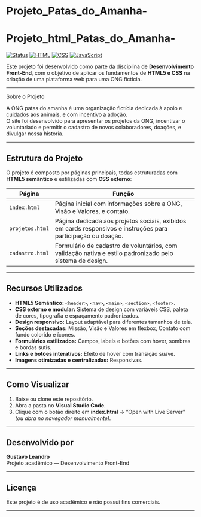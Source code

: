 # Projeto_Patas_do_Amanha-
# Projeto_html_Patas_do_Amanha-

[![Status](https://img.shields.io/badge/status-em%20desenvolvimento-yellow)]()
[![HTML](https://img.shields.io/badge/feito%20com-HTML5-orange)]()
[![CSS](https://img.shields.io/badge/feito%20com-CSS3-blueviolet)]()
[![JavaScript](https://img.shields.io/badge/feito%20com-JavaScript-blue)]()


Este projeto foi desenvolvido como parte da disciplina de **Desenvolvimento Front-End**, com o objetivo de aplicar os fundamentos de **HTML5 e CSS** na criação de uma plataforma web para uma ONG fictícia.

---

Sobre o Projeto

A ONG patas do amanha é uma organização fictícia dedicada à apoio e cuidados aos animais, e com incentivo a adoção.  
O site foi desenvolvido para apresentar os projetos da ONG, incentivar o voluntariado e permitir o cadastro de novos colaboradores, doações, e divulgar nossa historia.

---

##  Estrutura do Projeto

O projeto é composto por páginas principais, todas estruturadas com **HTML5 semântico** e estilizadas com **CSS externo**:

| Página | Função |
|--------|--------|
| `index.html` | Página inicial com informações sobre a ONG, Visão e Valores, e contato. |
| `projetos.html` | Página dedicada aos projetos sociais, exibidos em cards responsivos e instruções para participação ou doação. |
| `cadastro.html` | Formulário de cadastro de voluntários, com validação nativa e estilo padronizado pelo sistema de design. |

---

## Recursos Utilizados

- **HTML5 Semântico:** `<header>`, `<nav>`, `<main>`, `<section>`, `<footer>`.
- **CSS externo e modular:** Sistema de design com variáveis CSS, paleta de cores, tipografia e espaçamento padronizados.
- **Design responsivo:** Layout adaptável para diferentes tamanhos de tela.
- **Seções destacadas:** Missão, Visão e Valores em flexbox, Contato com fundo colorido e ícones.
- **Formulários estilizados:** Campos, labels e botões com hover, sombras e bordas sutis.
- **Links e botões interativos:** Efeito de hover com transição suave.
- **Imagens otimizadas e centralizadas:** Responsivas.

---

## Como Visualizar

1. Baixe ou clone este repositório.
2. Abra a pasta no **Visual Studio Code**.
3. Clique com o botão direito em **index.html** → “Open with Live Server” *(ou abra no navegador manualmente).*

---

## Desenvolvido por

**Gustavo Leandro**  
Projeto acadêmico — Desenvolvimento Front-End 

---

## Licença

Este projeto é de uso acadêmico e não possui fins comerciais.

---


